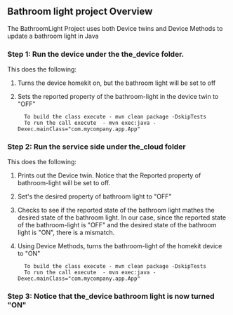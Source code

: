 ## Bathroom light project Overview 

The BathroomLight Project uses both Device twins and Device Methods to update a bathroom light in Java 

### Step 1: Run the device under the the_device folder. 
This does the following: 
1) Turns the device homekit on, but the bathroom light will be set to off
2) Sets the reported property of the bathroom-light in the device twin to "OFF"

         To build the class execute - mvn clean package -DskipTests
         To run the call execute  - mvn exec:java -Dexec.mainClass="com.mycompany.app.App"
         
         
### Step 2: Run the service side under the_cloud folder
This does the following:
1) Prints out the Device twin. Notice that the Reported property of bathroom-light will be set to off. 
2) Set's the desired property of bathroom light to "OFF"
3) Checks to see if the reported state of the bathroom light mathes the desired state of the bathroom light. In our case, since the  reported state of the bathroom-light is "OFF" and the desired state of the bathroom light is "ON", there is a mismatch. 
4) Using Device Methods, turns the bathroom-light of the homekit device to "ON"

         To build the class execute - mvn clean package -DskipTests
         To run the call execute  - mvn exec:java -Dexec.mainClass="com.mycompany.app.App"
         
### Step 3: Notice that the_device bathroom light is now turned "ON"

